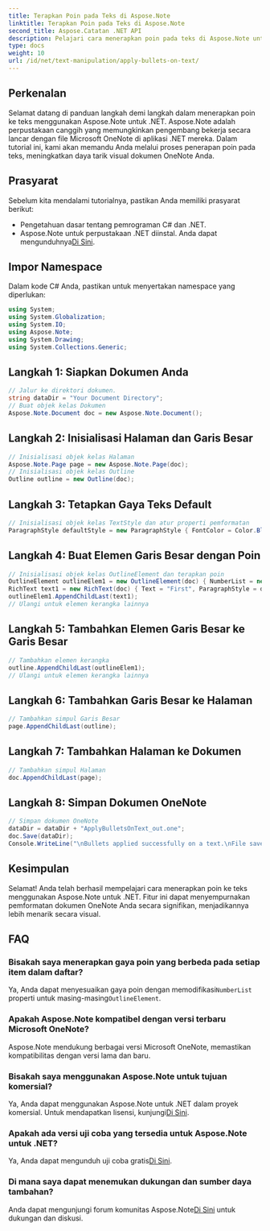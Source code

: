 ```yaml
---
title: Terapkan Poin pada Teks di Aspose.Note
linktitle: Terapkan Poin pada Teks di Aspose.Note
second_title: Aspose.Catatan .NET API
description: Pelajari cara menerapkan poin pada teks di Aspose.Note untuk .NET untuk menyempurnakan dokumen OneNote Anda. Ikuti panduan langkah demi langkah ini untuk pemformatan yang efektif.
type: docs
weight: 10
url: /id/net/text-manipulation/apply-bullets-on-text/
---
```

## Perkenalan
Selamat datang di panduan langkah demi langkah dalam menerapkan poin ke teks menggunakan Aspose.Note untuk .NET. Aspose.Note adalah perpustakaan canggih yang memungkinkan pengembang bekerja secara lancar dengan file Microsoft OneNote di aplikasi .NET mereka. Dalam tutorial ini, kami akan memandu Anda melalui proses penerapan poin pada teks, meningkatkan daya tarik visual dokumen OneNote Anda.
## Prasyarat
Sebelum kita mendalami tutorialnya, pastikan Anda memiliki prasyarat berikut:
- Pengetahuan dasar tentang pemrograman C# dan .NET.
-  Aspose.Note untuk perpustakaan .NET diinstal. Anda dapat mengunduhnya[Di Sini](https://releases.aspose.com/note/net/).
## Impor Namespace
Dalam kode C# Anda, pastikan untuk menyertakan namespace yang diperlukan:
```csharp
using System;
using System.Globalization;
using System.IO;
using Aspose.Note;
using System.Drawing;
using System.Collections.Generic;
```
## Langkah 1: Siapkan Dokumen Anda
```csharp
// Jalur ke direktori dokumen.
string dataDir = "Your Document Directory";
// Buat objek kelas Dokumen
Aspose.Note.Document doc = new Aspose.Note.Document();
```
## Langkah 2: Inisialisasi Halaman dan Garis Besar
```csharp
// Inisialisasi objek kelas Halaman
Aspose.Note.Page page = new Aspose.Note.Page(doc);
// Inisialisasi objek kelas Outline
Outline outline = new Outline(doc);
```
## Langkah 3: Tetapkan Gaya Teks Default
```csharp
// Inisialisasi objek kelas TextStyle dan atur properti pemformatan
ParagraphStyle defaultStyle = new ParagraphStyle { FontColor = Color.Black, FontName = "Arial", FontSize = 10 };
```
## Langkah 4: Buat Elemen Garis Besar dengan Poin
```csharp
// Inisialisasi objek kelas OutlineElement dan terapkan poin
OutlineElement outlineElem1 = new OutlineElement(doc) { NumberList = new NumberList("*", "Arial", 10) };
RichText text1 = new RichText(doc) { Text = "First", ParagraphStyle = defaultStyle };
outlineElem1.AppendChildLast(text1);
// Ulangi untuk elemen kerangka lainnya
```
## Langkah 5: Tambahkan Elemen Garis Besar ke Garis Besar
```csharp
// Tambahkan elemen kerangka
outline.AppendChildLast(outlineElem1);
// Ulangi untuk elemen kerangka lainnya
```
## Langkah 6: Tambahkan Garis Besar ke Halaman
```csharp
// Tambahkan simpul Garis Besar
page.AppendChildLast(outline);
```
## Langkah 7: Tambahkan Halaman ke Dokumen
```csharp
// Tambahkan simpul Halaman
doc.AppendChildLast(page);
```
## Langkah 8: Simpan Dokumen OneNote
```csharp
// Simpan dokumen OneNote
dataDir = dataDir + "ApplyBulletsOnText_out.one"; 
doc.Save(dataDir);
Console.WriteLine("\nBullets applied successfully on a text.\nFile saved at " + dataDir); 
```
## Kesimpulan
Selamat! Anda telah berhasil mempelajari cara menerapkan poin ke teks menggunakan Aspose.Note untuk .NET. Fitur ini dapat menyempurnakan pemformatan dokumen OneNote Anda secara signifikan, menjadikannya lebih menarik secara visual.
## FAQ
### Bisakah saya menerapkan gaya poin yang berbeda pada setiap item dalam daftar?
 Ya, Anda dapat menyesuaikan gaya poin dengan memodifikasi`NumberList` properti untuk masing-masing`OutlineElement`.
### Apakah Aspose.Note kompatibel dengan versi terbaru Microsoft OneNote?
Aspose.Note mendukung berbagai versi Microsoft OneNote, memastikan kompatibilitas dengan versi lama dan baru.
### Bisakah saya menggunakan Aspose.Note untuk tujuan komersial?
 Ya, Anda dapat menggunakan Aspose.Note untuk .NET dalam proyek komersial. Untuk mendapatkan lisensi, kunjungi[Di Sini](https://purchase.aspose.com/buy).
### Apakah ada versi uji coba yang tersedia untuk Aspose.Note untuk .NET?
 Ya, Anda dapat mengunduh uji coba gratis[Di Sini](https://releases.aspose.com/).
### Di mana saya dapat menemukan dukungan dan sumber daya tambahan?
 Anda dapat mengunjungi forum komunitas Aspose.Note[Di Sini](https://forum.aspose.com/c/note/28) untuk dukungan dan diskusi.